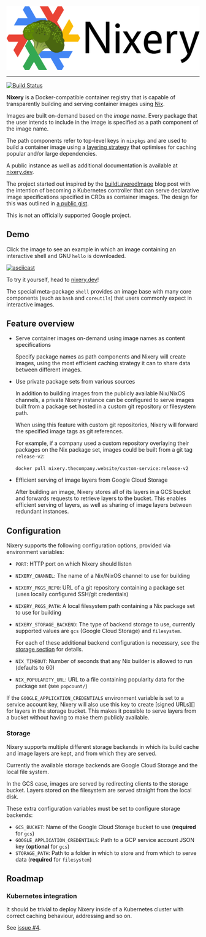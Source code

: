 <div align="center">
  <img src="docs/src/nixery-logo.png">
</div>

-----------------

[![Build Status](https://travis-ci.org/google/nixery.svg?branch=master)](https://travis-ci.org/google/nixery)

**Nixery** is a Docker-compatible container registry that is capable of
transparently building and serving container images using [Nix][].

Images are built on-demand based on the *image name*. Every package that the
user intends to include in the image is specified as a path component of the
image name.

The path components refer to top-level keys in `nixpkgs` and are used to build a
container image using a [layering strategy][] that optimises for caching popular
and/or large dependencies.

A public instance as well as additional documentation is available at
[nixery.dev][public].

The project started out inspired by the [buildLayeredImage][] blog post with the
intention of becoming a Kubernetes controller that can serve declarative image
specifications specified in CRDs as container images. The design for this was
outlined in [a public gist][gist].

This is not an officially supported Google project.

## Demo

Click the image to see an example in which an image containing an interactive
shell and GNU `hello` is downloaded.

[![asciicast](https://asciinema.org/a/262583.png)](https://asciinema.org/a/262583?autoplay=1)

To try it yourself, head to [nixery.dev][public]!

The special meta-package `shell` provides an image base with many core
components (such as `bash` and `coreutils`) that users commonly expect in
interactive images.

## Feature overview

* Serve container images on-demand using image names as content specifications

  Specify package names as path components and Nixery will create images, using
  the most efficient caching strategy it can to share data between different
  images.

* Use private package sets from various sources

  In addition to building images from the publicly available Nix/NixOS channels,
  a private Nixery instance can be configured to serve images built from a
  package set hosted in a custom git repository or filesystem path.

  When using this feature with custom git repositories, Nixery will forward the
  specified image tags as git references.

  For example, if a company used a custom repository overlaying their packages
  on the Nix package set, images could be built from a git tag `release-v2`:

  `docker pull nixery.thecompany.website/custom-service:release-v2`

* Efficient serving of image layers from Google Cloud Storage

  After building an image, Nixery stores all of its layers in a GCS bucket and
  forwards requests to retrieve layers to the bucket. This enables efficient
  serving of layers, as well as sharing of image layers between redundant
  instances.

## Configuration

Nixery supports the following configuration options, provided via environment
variables:

* `PORT`: HTTP port on which Nixery should listen
* `NIXERY_CHANNEL`: The name of a Nix/NixOS channel to use for building
* `NIXERY_PKGS_REPO`: URL of a git repository containing a package set (uses
  locally configured SSH/git credentials)
* `NIXERY_PKGS_PATH`: A local filesystem path containing a Nix package set to
  use for building
* `NIXERY_STORAGE_BACKEND`: The type of backend storage to use, currently
  supported values are `gcs` (Google Cloud Storage) and `filesystem`.

  For each of these additional backend configuration is necessary, see the
  [storage section](#storage) for details.
* `NIX_TIMEOUT`: Number of seconds that any Nix builder is allowed to run
  (defaults to 60)
* `NIX_POPULARITY_URL`: URL to a file containing popularity data for
  the package set (see `popcount/`)

If the `GOOGLE_APPLICATION_CREDENTIALS` environment variable is set to a service
account key, Nixery will also use this key to create [signed URLs][] for layers
in the storage bucket. This makes it possible to serve layers from a bucket
without having to make them publicly available.

### Storage

Nixery supports multiple different storage backends in which its build cache and
image layers are kept, and from which they are served.

Currently the available storage backends are Google Cloud Storage and the local
file system.

In the GCS case, images are served by redirecting clients to the storage bucket.
Layers stored on the filesystem are served straight from the local disk.

These extra configuration variables must be set to configure storage backends:

* `GCS_BUCKET`: Name of the Google Cloud Storage bucket to use (**required** for
  `gcs`)
* `GOOGLE_APPLICATION_CREDENTIALS`: Path to a GCP service account JSON key
  (**optional** for `gcs`)
* `STORAGE_PATH`: Path to a folder in which to store and from which to serve
  data (**required** for `filesystem`)

## Roadmap

### Kubernetes integration

It should be trivial to deploy Nixery inside of a Kubernetes cluster with
correct caching behaviour, addressing and so on.

See [issue #4](https://github.com/google/nixery/issues/4).

[Nix]: https://nixos.org/
[layering strategy]: https://storage.googleapis.com/nixdoc/nixery-layers.html
[gist]: https://gist.github.com/tazjin/08f3d37073b3590aacac424303e6f745
[buildLayeredImage]: https://grahamc.com/blog/nix-and-layered-docker-images
[public]: https://nixery.dev
[gcs]: https://cloud.google.com/storage/
